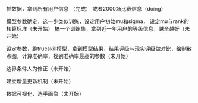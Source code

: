 抓数据，拿到所有用户信息 （完成）
或者2000场比赛信息（doing）

模型参数确定，这一步类似训练，设定用户初始mu和sigma，  设定mu与rank的核算标准（未开始）
搞一个训练集，拿到近一年用户的等级信息，越全越好（未开始）

设定参数，跑trueskill模型，拿到模型结果，结果评级与现实评级做对比，绘制散点图，计算准确率，找到准确率最高的参数（未开始）

边界条件人为修正（未开始）

建立增量更新机制（未开始）

数据可视化，选手画像（未开始）
